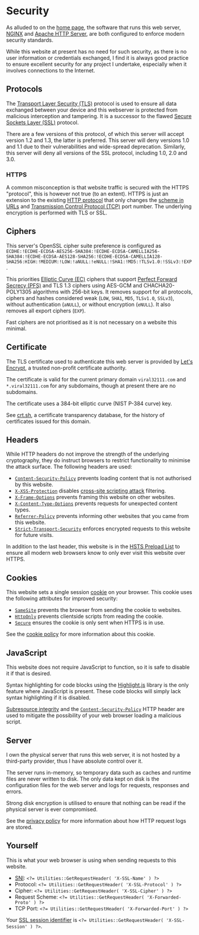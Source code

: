 # Security

As alluded to on the [home page](/home), the software that runs this web server, [NGINX](https://nginx.org) and [Apache HTTP Server](https://httpd.apache.org/), are both configured to enforce modern security standards.

While this website at present has no need for such security, as there is no user information or credentials exchanged, I find it is always good practice to ensure excellent security for any project I undertake, especially when it involves connections to the Internet.

## Protocols

The [Transport Layer Security (TLS)](https://en.wikipedia.org/wiki/Transport_Layer_Security) protocol is used to ensure all data exchanged between your device and this webserver is protected from malicious interception and tampering. It is a successor to the flawed [Secure Sockets Layer (SSL)](https://en.wikipedia.org/wiki/Transport_Layer_Security#SSL_1.0,_2.0,_and_3.0) protocol.

There are a few versions of this protocol, of which this server will accept version 1.2 and 1.3, the latter is preferred. This server will deny versions 1.0 and 1.1 due to their vulnerabilities and wide-spread deprecation. Similarly, this server will deny all versions of the SSL protocol, including 1.0, 2.0 and 3.0.

### HTTPS

A common misconception is that website traffic is secured with the HTTPS "protocol", this is however not true (to an extent). HTTPS is just an extension to the existing [HTTP protocol](https://en.wikipedia.org/wiki/Hypertext_Transfer_Protocol) that only changes the [scheme in URLs](https://en.wikipedia.org/wiki/URL#Syntax) and [Transmission Control Protocol (TCP)](https://en.wikipedia.org/wiki/Transmission_Control_Protocol) port number. The underlying encryption is performed with TLS or SSL.

## Ciphers

This server's OpenSSL cipher suite preference is configured as `ECDHE:!ECDHE-ECDSA-AES256-SHA384:!ECDHE-ECDSA-CAMELLIA256-SHA384:!ECDHE-ECDSA-AES128-SHA256:!ECDHE-ECDSA-CAMELLIA128-SHA256:HIGH:!MEDIUM:!LOW:!aNULL:!eNULL:!SHA1:!MD5:!TLSv1.0:!SSLv3:!EXP`.

This priorities [Elliptic Curve (EC)](https://en.wikipedia.org/wiki/Elliptic-curve_cryptography) ciphers that support [Perfect Forward Secrecy (PFS)](https://en.wikipedia.org/wiki/Forward_secrecy) and TLS 1.3 ciphers using AES-GCM and CHACHA20-POLY1305 algorithms with 256-bit keys. It removes support for all protocols, ciphers and hashes considered weak (`LOW`, `SHA1`, `MD5`, `TLSv1.0`, `SSLv3`), without authentication (`aNULL`), or without encryption (`eNULL`). It also removes all export ciphers (`EXP`).

Fast ciphers are not prioritised as it is not necessary on a website this minimal.

## Certificate

The TLS certificate used to authenticate this web server is provided by [Let's Encrypt](https://letsencrypt.org/), a trusted non-profit certificate authority.

The certificate is valid for the current primary domain `viral32111.com` and `*.viral32111.com` for any subdomains, though at present there are no subdomains.

The certificate uses a 384-bit elliptic curve (NIST P-384 curve) key.

See [crt.sh](https://crt.sh/?q=viral32111.com), a certificate transparency database, for the history of certificates issued for this domain.

## Headers

While HTTP headers do not improve the strength of the underlying cryptography, they do instruct browsers to restrict functionality to minimise the attack surface. The following headers are used:

* [`Content-Security-Policy`](https://developer.mozilla.org/en-US/docs/Web/HTTP/CSP) prevents loading content that is not authorised by this website.
* [`X-XSS-Protection`](https://developer.mozilla.org/en-US/docs/Web/HTTP/Headers/X-XSS-Protection) disables [cross-site scripting attack](https://owasp.org/www-community/attacks/xss/) filtering.
* [`X-Frame-Options`](https://developer.mozilla.org/en-US/docs/Web/HTTP/Headers/X-Frame-Options) prevents framing this website on other websites.
* [`X-Content-Type-Options`](https://developer.mozilla.org/en-US/docs/Web/HTTP/Headers/X-Content-Type-Options) prevents requests for unexpected content types.
* [`Referrer-Policy`](https://developer.mozilla.org/en-US/docs/Web/HTTP/Headers/Referrer-Policy) prevents informing other websites that you came from this website.
* [`Strict-Transport-Security`](https://developer.mozilla.org/en-US/docs/Web/HTTP/Headers/Strict-Transport-Security) enforces encrypted requests to this website for future visits.

In addition to the last header, this website is in the [HSTS Preload List](https://hstspreload.org/?domain=viral32111.com) to ensure all modern web browsers know to only ever visit this website over HTTPS.

## Cookies

This website sets a single session [cookie](https://developer.mozilla.org/en-US/docs/Web/HTTP/Cookies) on your browser. This cookie uses the following attributes for improved security:

* [`SameSite`](https://developer.mozilla.org/en-US/docs/Web/HTTP/Headers/Set-Cookie/SameSite) prevents the browser from sending the cookie to websites.
* [`HttpOnly`](https://developer.mozilla.org/en-US/docs/Web/HTTP/Headers/Set-Cookie#httponly) prevents clientside scripts from reading the cookie.
* [`Secure`](https://developer.mozilla.org/en-US/docs/Web/HTTP/Headers/Set-Cookie#secure) ensures the cookie is only sent when HTTPS is in use.

See the [cookie policy](/legal/cookie-policy) for more information about this cookie.

## JavaScript

This website does not require JavaScript to function, so it is safe to disable it if that is desired.

Syntax highlighting for code blocks using the [Highlight.js](https://highlightjs.org/) library is the only feature where JavaScript is present. These code blocks will simply lack syntax highlighting if it is disabled.

[Subresource integrity](https://developer.mozilla.org/en-US/docs/Web/Security/Subresource_Integrity) and the [`Content-Security-Policy`](https://developer.mozilla.org/en-US/docs/Web/HTTP/CSP) HTTP header are used to mitigate the possibility of your web browser loading a malicious script.

## Server

I own the physical server that runs this web server, it is not hosted by a third-party provider, thus I have absolute control over it.

The server runs in-memory, so temporary data such as caches and runtime files are never written to disk. The only data kept on disk is the configuration files for the web server and logs for requests, responses and errors.

Strong disk encryption is utilised to ensure that nothing can be read if the physical server is ever compromised.

See the [privacy policy](/legal/privacy-policy) for more information about how HTTP request logs are stored.

## Yourself

This is what your web browser is using when sending requests to this website.

* [SNI](https://www.cloudflare.com/en-gb/learning/ssl/what-is-sni/): `<?= Utilities::GetRequestHeader( 'X-SSL-Name' ) ?>`
* Protocol: `<?= Utilities::GetRequestHeader( 'X-SSL-Protocol' ) ?>`
* Cipher: `<?= Utilities::GetRequestHeader( 'X-SSL-Cipher' ) ?>`
* Request Scheme: `<?= Utilities::GetRequestHeader( 'X-Forwarded-Proto' ) ?>`
* TCP Port: `<?= Utilities::GetRequestHeader( 'X-Forwarded-Port' ) ?>`

Your [SSL session identifier](https://nginx.org/en/docs/http/ngx_http_ssl_module.html#var_ssl_session_id) is `<?= Utilities::GetRequestHeader( 'X-SSL-Session' ) ?>`.
